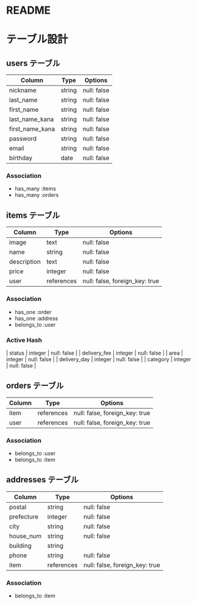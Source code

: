 # README

# テーブル設計

## users テーブル

| Column      | Type   | Options     |
| ----------- | ------ | ----------- |
| nickname    | string | null: false |
| last_name   | string | null: false |
| first_name  | string | null: false |
| last_name_kana  | string | null: false |
| first_name_kana | string | null: false |
| password    | string | null: false |
| email       | string | null: false |
| birthday    | date   | null: false |


### Association
- has_many :items
- has_many :orders

## items テーブル

| Column       | Type       | Options     |
| ------------ | ---------- | ----------- |
| image        | text       | null: false |
| name         | string     | null: false |
| description  | text       | null: false |
| price        | integer    | null: false |
| user         | references | null: false, foreign_key: true |

### Association
- has_one :order
- has_one :address
- belongs_to :user

### Active Hash
| status       | integer     | null: false |
| delivery_fee | integer     | null: false |
| area         | integer     | null: false |
| delivery_day | integer     | null: false |
| category     | integer     | null: false |

## orders テーブル

| Column     | Type       | Options     |
| ---------- | -------    | ----------- |
| item       | references | null: false, foreign_key: true |
| user       | references | null: false, foreign_key: true |

### Association
- belongs_to :user
- belongs_to :item


## addresses テーブル
| Column     | Type       | Options     |
| ---------- | -------    | ----------- |
| postal     | string     | null: false |
| prefecture | integer    | null: false |
| city       | string     | null: false |
| house_num  | string     | null: false |
| building   | string     |             |
| phone      | string     | null: false |
| item       | references | null: false, foreign_key: true |

### Association
- belongs_to :item